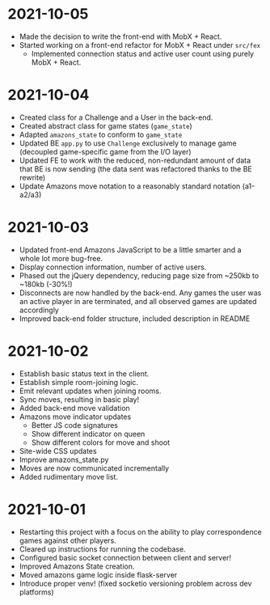 # 2021-10-05
- Made the decision to write the front-end with MobX + React.
- Started working on a front-end refactor for MobX + React under `src/fex`
    - Implemented connection status and active user count using purely MobX + React.
# 2021-10-04
- Created class for a Challenge and a User in the back-end.
- Created abstract class for game states (`game_state`)
- Adapted `amazons_state` to conform to `game_state`
- Updated BE `app.py` to use `Challenge` exclusively to manage game (decoupled game-specific game from the I/O layer)
- Updated FE to work with the reduced, non-redundant amount of data that BE is now sending (the data sent was refactored thanks to the BE rewrite)
- Update Amazons move notation to a reasonably standard notation (a1-a2/a3)
# 2021-10-03
- Updated front-end Amazons JavaScript to be a little smarter and a whole lot more bug-free.
- Display connection information, number of active users.
- Phased out the jQuery dependency, reducing page size from ~250kb to ~180kb (-30%!)
- Disconnects are now handled by the back-end. Any games the user was an active player in are terminated, and all observed games are updated accordingly
- Improved back-end folder structure, included description in README
# 2021-10-02
- Establish basic status text in the client.
- Establish simple room-joining logic.
- Emit relevant updates when joining rooms.
- Sync moves, resulting in basic play!
- Added back-end move validation
- Amazons move indicator updates
    - Better JS code signatures
    - Show different indicator on queen
    - Show different colors for move and shoot
- Site-wide CSS updates
- Improve amazons_state.py
- Moves are now communicated incrementally
- Added rudimentary move list. 
# 2021-10-01
- Restarting this project with a focus on the ability to play correspondence games against other players.
- Cleared up instructions for running the codebase.
- Configured basic socket connection between client and server!
- Improved Amazons State creation.
- Moved amazons game logic inside flask-server
- Introduce proper venv! (fixed socketio versioning problem across dev platforms)